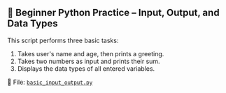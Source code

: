 ## 🐍 Beginner Python Practice – Input, Output, and Data Types

This script performs three basic tasks:

1. Takes user's name and age, then prints a greeting.
2. Takes two numbers as input and prints their sum.
3. Displays the data types of all entered variables.

📂 File: [`basic_input_output.py`]([./basic_input_output.py](https://colab.research.google.com/drive/1h9NTsgz5WaSRol5jPg6RXs7h6wD99Rm8?usp=sharing))
